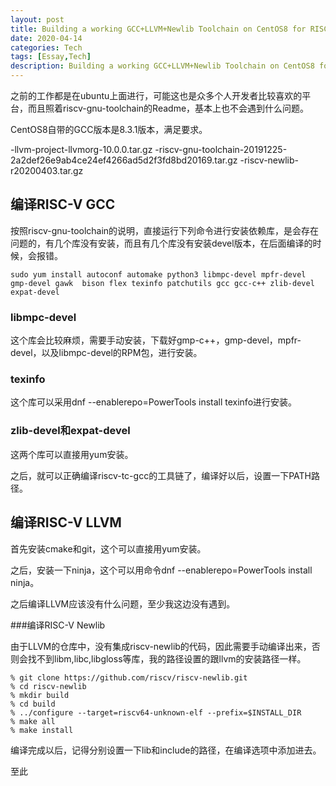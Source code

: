 ```yaml
---
layout: post
title: Building a working GCC+LLVM+Newlib Toolchain on CentOS8 for RISC-V
date: 2020-04-14
categories: Tech
tags: [Essay,Tech]
description: Building a working GCC+LLVM+Newlib Toolchain on CentOS8 for RISC-V，主要介绍一下如何在CenOS 8上面编译一个可用的LLVM for RISC-V工具链，包括riscv-gcc和riscv-newlib，从源码进行编译。
---
```


之前的工作都是在ubuntu上面进行，可能这也是众多个人开发者比较喜欢的平台，而且照着riscv-gnu-toolchain的Readme，基本上也不会遇到什么问题。

CentOS8自带的GCC版本是8.3.1版本，满足要求。

-llvm-project-llvmorg-10.0.0.tar.gz
-riscv-gnu-toolchain-20191225-2a2def26e9ab4ce24ef4266ad5d2f3fd8bd20169.tar.gz
-riscv-newlib-r20200403.tar.gz

## 编译RISC-V GCC

按照riscv-gnu-toolchain的说明，直接运行下列命令进行安装依赖库，是会存在问题的，有几个库没有安装，而且有几个库没有安装devel版本，在后面编译的时候，会报错。

```
sudo yum install autoconf automake python3 libmpc-devel mpfr-devel gmp-devel gawk  bison flex texinfo patchutils gcc gcc-c++ zlib-devel expat-devel
```

### libmpc-devel

这个库会比较麻烦，需要手动安装，下载好gmp-c++，gmp-devel，mpfr-devel，以及libmpc-devel的RPM包，进行安装。

### texinfo

这个库可以采用dnf --enablerepo=PowerTools install texinfo进行安装。

### zlib-devel和expat-devel

这两个库可以直接用yum安装。

之后，就可以正确编译riscv-tc-gcc的工具链了，编译好以后，设置一下PATH路径。

## 编译RISC-V LLVM

首先安装cmake和git，这个可以直接用yum安装。

之后，安装一下ninja，这个可以用命令dnf --enablerepo=PowerTools install ninja。

之后编译LLVM应该没有什么问题，至少我这边没有遇到。

###编译RISC-V Newlib

由于LLVM的仓库中，没有集成riscv-newlib的代码，因此需要手动编译出来，否则会找不到libm,libc,libgloss等库，我的路径设置的跟llvm的安装路径一样。

```
% git clone https://github.com/riscv/riscv-newlib.git
% cd riscv-newlib 
% mkdir build
% cd build
% ../configure --target=riscv64-unknown-elf --prefix=$INSTALL_DIR
% make all
% make install
```

编译完成以后，记得分别设置一下lib和include的路径，在编译选项中添加进去。

至此